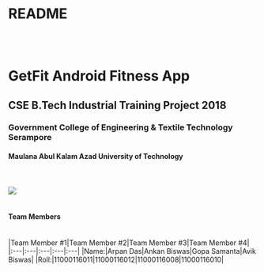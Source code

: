 # README
<br><br>
# GetFit Android Fitness App
## CSE B.Tech Industrial Training Project 2018
###  Government College of Engineering & Textile Technology Serampore
#### Maulana Abul Kalam Azad University of Technology
<br><br>
![](http://i64.tinypic.com/amxnxy.jpg)
<br><br>
#### Team Members
<br>
|Team Member #1|Team Member #2|Team Member #3|Team Member #4|
|:---|:---|:---|:---|:---|
|Name:|Arpan Das|Ankan Biswas|Gopa Samanta|Avik Biswas|
|Roll:|11000116011|11000116012|11000116008|11000116010|
